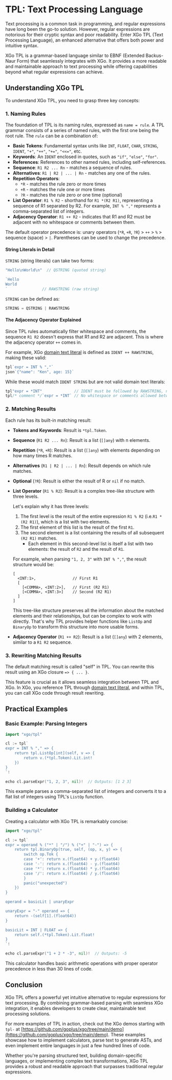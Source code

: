 TPL: Text Processing Language
=====

Text processing is a common task in programming, and regular expressions have long been the go-to solution. However, regular expressions are notorious for their cryptic syntax and poor readability. Enter XGo TPL (Text Processing Language), an enhanced alternative that offers both power and intuitive syntax.

XGo TPL is a grammar-based language similar to EBNF (Extended Backus-Naur Form) that seamlessly integrates with XGo. It provides a more readable and maintainable approach to text processing while offering capabilities beyond what regular expressions can achieve.

## Understanding XGo TPL

To understand XGo TPL, you need to grasp three key concepts:

### 1. Naming Rules

The foundation of TPL is its naming rules, expressed as `name = rule`. A TPL grammar consists of a series of named rules, with the first one being the root rule. The `rule` can be a combination of:

* **Basic Tokens**: Fundamental syntax units like `INT`, `FLOAT`, `CHAR`, `STRING`, `IDENT`, `"+"`, `"++"`, `"+="`, `"<<="`, etc.
* **Keywords**: An `IDENT` enclosed in quotes, such as `"if"`, `"else"`, `"for"`.
* **References**: References to other named rules, including self-references.
* **Sequence**: `R1 R2 ... Rn` - matches a sequence of rules.
* **Alternatives**: `R1 | R2 | ... | Rn` - matches any one of the rules.
* **Repetition Operators**:
  * `*R` - matches the rule zero or more times
  * `+R` - matches the rule one or more times
  * `?R` - matches the rule zero or one time (optional)
* **List Operator**: `R1 % R2` - shorthand for `R1 *(R2 R1)`, representing a sequence of R1 separated by R2. For example, `INT % ","` represents a comma-separated list of integers.
* **Adjacency Operator**: `R1 ++ R2` - indicates that R1 and R2 must be adjacent with no whitespace or comments between them.

The default operator precedence is: unary operators (`*R`, `+R`, `?R`) > `++` > `%` > sequence (space) > `|`. Parentheses can be used to change the precedence.

#### String Literals in Detail

`STRING` (string literals) can take two forms:

```go
"Hello\nWorld\n"  // QSTRING (quoted string)

`Hello
World
`               // RAWSTRING (raw string)
```

`STRING` can be defined as:

```go
STRING = QSTRING | RAWSTRING
```

#### The Adjacency Operator Explained

Since TPL rules automatically filter whitespace and comments, the sequence `R1 R2` doesn't express that R1 and R2 are adjacent. This is where the adjacency operator `++` comes in.

For example, XGo [domain text literal](../doc/domian-text-lit.md) is defined as `IDENT ++ RAWSTRING`, making these valid:

```go
tpl`expr = INT % ","`
json`{"name": "Ken", age: 15}`
```

While these would match `IDENT STRING` but are not valid domain text literals:

```go
tpl"expr = *INT"              // IDENT must be followed by RAWSTRING, not QSTRING
tpl/* comment */`expr = *INT` // No whitespace or comments allowed between IDENT and RAWSTRING
```

### 2. Matching Results

Each rule has its built-in matching result:

* **Tokens and Keywords**: Result is `*tpl.Token`.
* **Sequence** (`R1 R2 ... Rn`): Result is a list (`[]any`) with n elements.
* **Repetition** (`*R`, `+R`): Result is a list (`[]any`) with elements depending on how many times R matches.
* **Alternatives** (`R1 | R2 | ... | Rn`): Result depends on which rule matches.
* **Optional** (`?R`): Result is either the result of R or `nil` if no match.
* **List Operator** (`R1 % R2`): Result is a complex tree-like structure with three levels. 

  Let's explain why it has three levels:
  1. The first level is the result of the entire expression `R1 % R2` (i.e.`R1 *(R2 R1)`), which is a list with two elements.
  2. The first element of this list is the result of the first `R1`.
  3. The second element is a list containing the results of all subsequent `(R2 R1)` matches.
     - Each element in this second-level list is itself a list with two elements: the result of `R2` and the result of `R1`.
     
  For example, when parsing `"1, 2, 3"` with `INT % ","`, the result structure would be:
  ```
  [
    <INT:1>,                // First R1
    [
      [<COMMA>, <INT:2>],   // First (R2 R1)
      [<COMMA>, <INT:3>]    // Second (R2 R1)
    ]
  ]
  ```
  This tree-like structure preserves all the information about the matched elements and their relationships, but can be complex to work with directly. That's why TPL provides helper functions like `ListOp` and `BinaryOp` to transform this structure into more usable forms.

* **Adjacency Operator** (`R1 ++ R2`): Result is a list (`[]any`) with 2 elements, similar to a `R1 R2` sequence.

### 3. Rewriting Matching Results

The default matching result is called "self" in TPL. You can rewrite this result using an XGo closure `=> { ... }`.

This feature is crucial as it allows seamless integration between TPL and XGo. In XGo, you reference TPL through [domain text literal](../doc/domian-text-lit.md), and within TPL, you can call XGo code through result rewriting.

## Practical Examples

### Basic Example: Parsing Integers

```go
import "xgo/tpl"

cl := tpl`
expr = INT % "," => {
    return tpl.ListOp[int](self, v => {
        return v.(*tpl.Token).Lit.int!
    })
}
`!

echo cl.parseExpr("1, 2, 3", nil)!  // Outputs: [1 2 3]
```

This example parses a comma-separated list of integers and converts it to a flat list of integers using TPL's `ListOp` function.

### Building a Calculator

Creating a calculator with XGo TPL is remarkably concise:

```go
import "xgo/tpl"

cl := tpl`
expr = operand % ("*" | "/") % ("+" | "-") => {
    return tpl.BinaryOp(true, self, (op, x, y) => {
        switch op.Tok {
        case '+': return x.(float64) + y.(float64)
        case '-': return x.(float64) - y.(float64)
        case '*': return x.(float64) * y.(float64)
        case '/': return x.(float64) / y.(float64)
        }
        panic("unexpected")
    })
}

operand = basicLit | unaryExpr

unaryExpr = "-" operand => {
    return -(self[1].(float64))
}

basicLit = INT | FLOAT => {
    return self.(*tpl.Token).Lit.float!
}
`!

echo cl.parseExpr("1 + 2 * -3", nil)!  // Outputs: -5
```

This calculator handles basic arithmetic operations with proper operator precedence in less than 30 lines of code.

## Conclusion

XGo TPL offers a powerful yet intuitive alternative to regular expressions for text processing. By combining grammar-based parsing with seamless XGo integration, it enables developers to create clear, maintainable text processing solutions.

For more examples of TPL in action, check out the XGo demos starting with `tpl-` at [https://github.com/goplus/xgo/tree/main/demo](https://github.com/goplus/xgo/tree/main/demo). These examples showcase how to implement calculators, parse text to generate ASTs, and even implement entire languages in just a few hundred lines of code.

Whether you're parsing structured text, building domain-specific languages, or implementing complex text transformations, XGo TPL provides a robust and readable approach that surpasses traditional regular expressions.
